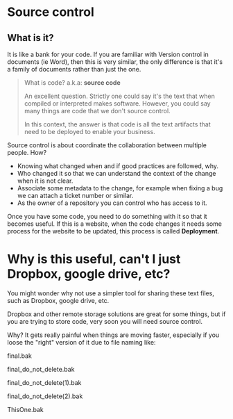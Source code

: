 # Source control


## What is it?

It is like a bank for your code. If you are familiar with Version control in documents (ie Word), then this is very similar, the only difference is that it's a family of documents rather than just the one.

> What is code? a.k.a: **source code** 
>
> An excellent question. Strictly one could say it's the text that when compiled or interpreted makes software. However,  you could say many things are code that we don't source control. 
>
>In this context, the answer is that code is all the text artifacts that need to be deployed to enable your business.

Source control is about coordinate the collaboration between multiple people.  How? 

* Knowing what changed when and if good practices are followed, why.
* Who changed it so that we can understand the context of the change when it is not clear.
* Associate some metadata to the change, for example when fixing a bug we can attach a ticket number or similar.
* As the owner of a repository you can control who has access to it.

Once you have some code, you need to do something with it so that it becomes useful. If this is a website, when the code changes it needs some process for the website to be updated, this process is called **Deployment**.


# Why is this useful, can't I just Dropbox, google drive, etc?

You might wonder why not use a simpler tool for sharing these text files, such as Dropbox, google drive, etc.

Dropbox and other remote storage solutions are great for some things, but if you are trying to store code, very soon you will need source control. 

Why?  It gets really painful when things are moving faster, especially if you loose the "right" version of it due to file naming like:


final.bak

final_do_not_delete.bak

final_do_not_delete(1).bak

final_do_not_delete(2).bak

ThisOne.bak
